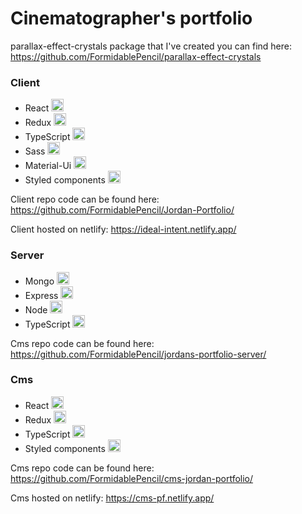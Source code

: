 # Cinematographer's portfolio

parallax-effect-crystals package that I've created you can find here: https://github.com/FormidablePencil/parallax-effect-crystals

### Client

- React <img src="https://i.ibb.co/nb965ST/react-Logo.png" width="20" title="">
- Redux <img src="https://i.ibb.co/dbQkwZM/redux.png" width="20" title="">
- TypeScript <img src="https://i.ibb.co/RBfMh8f/typescript.png" width="20" title="">
- Sass <img src="https://i.ibb.co/TYQYRyd/sassLogo.png" width="20" title="">
- Material-Ui <img src="https://i.ibb.co/VQD5cY6/material-ui.png" width="20" title="">
- Styled components <img src="https://i.ibb.co/GdtGT3Y/styled-Components.png" width="20" title="">

Client repo code can be found here: https://github.com/FormidablePencil/Jordan-Portfolio/

Client hosted on netlify: https://ideal-intent.netlify.app/

### Server 

- Mongo <img src="https://i.ibb.co/mqJXvJq/mongodb.png" width="20" title="">
- Express <img src="https://i.ibb.co/CJfJN1D/express-Logo.png" width="20" title="">
- Node <img src="https://i.ibb.co/Pm9X8Jq/Node.png" width="20" title="">
- TypeScript <img src="https://i.ibb.co/RBfMh8f/typescript.png" width="20" title="">

Cms repo code can be found here: https://github.com/FormidablePencil/jordans-portfolio-server/

### Cms

- React <img src="https://i.ibb.co/nb965ST/react-Logo.png" width="20" title="">
- Redux <img src="https://i.ibb.co/dbQkwZM/redux.png" width="20" title="">
- TypeScript <img src="https://i.ibb.co/RBfMh8f/typescript.png" width="20" title="">
- Styled components <img src="https://i.ibb.co/GdtGT3Y/styled-Components.png" width="20" title="">

Cms repo code can be found here: https://github.com/FormidablePencil/cms-jordan-portfolio/

Cms hosted on netlify: https://cms-pf.netlify.app/
